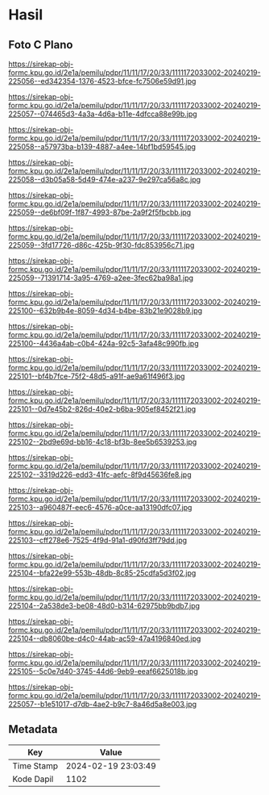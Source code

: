 # Hasil

## Foto C Plano

https://sirekap-obj-formc.kpu.go.id/2e1a/pemilu/pdpr/11/11/17/20/33/1111172033002-20240219-225056--ed342354-1376-4523-bfce-fc7506e59d91.jpg

https://sirekap-obj-formc.kpu.go.id/2e1a/pemilu/pdpr/11/11/17/20/33/1111172033002-20240219-225057--074465d3-4a3a-4d6a-b11e-4dfcca88e99b.jpg

https://sirekap-obj-formc.kpu.go.id/2e1a/pemilu/pdpr/11/11/17/20/33/1111172033002-20240219-225058--a57973ba-b139-4887-a4ee-14bf1bd59545.jpg

https://sirekap-obj-formc.kpu.go.id/2e1a/pemilu/pdpr/11/11/17/20/33/1111172033002-20240219-225058--d3b05a58-5d49-474e-a237-9e297ca56a8c.jpg

https://sirekap-obj-formc.kpu.go.id/2e1a/pemilu/pdpr/11/11/17/20/33/1111172033002-20240219-225059--de6bf09f-1f87-4993-87be-2a9f2f5fbcbb.jpg

https://sirekap-obj-formc.kpu.go.id/2e1a/pemilu/pdpr/11/11/17/20/33/1111172033002-20240219-225059--3fd17726-d86c-425b-9f30-fdc853956c71.jpg

https://sirekap-obj-formc.kpu.go.id/2e1a/pemilu/pdpr/11/11/17/20/33/1111172033002-20240219-225059--71391714-3a95-4769-a2ee-3fec62ba98a1.jpg

https://sirekap-obj-formc.kpu.go.id/2e1a/pemilu/pdpr/11/11/17/20/33/1111172033002-20240219-225100--632b9b4e-8059-4d34-b4be-83b21e9028b9.jpg

https://sirekap-obj-formc.kpu.go.id/2e1a/pemilu/pdpr/11/11/17/20/33/1111172033002-20240219-225100--4436a4ab-c0b4-424a-92c5-3afa48c990fb.jpg

https://sirekap-obj-formc.kpu.go.id/2e1a/pemilu/pdpr/11/11/17/20/33/1111172033002-20240219-225101--bf4b7fce-75f2-48d5-a91f-ae9a61f496f3.jpg

https://sirekap-obj-formc.kpu.go.id/2e1a/pemilu/pdpr/11/11/17/20/33/1111172033002-20240219-225101--0d7e45b2-826d-40e2-b6ba-905ef8452f21.jpg

https://sirekap-obj-formc.kpu.go.id/2e1a/pemilu/pdpr/11/11/17/20/33/1111172033002-20240219-225102--2bd9e69d-bb16-4c18-bf3b-8ee5b6539253.jpg

https://sirekap-obj-formc.kpu.go.id/2e1a/pemilu/pdpr/11/11/17/20/33/1111172033002-20240219-225102--3319d226-edd3-41fc-aefc-8f9d45636fe8.jpg

https://sirekap-obj-formc.kpu.go.id/2e1a/pemilu/pdpr/11/11/17/20/33/1111172033002-20240219-225103--a960487f-eec6-4576-a0ce-aa13190dfc07.jpg

https://sirekap-obj-formc.kpu.go.id/2e1a/pemilu/pdpr/11/11/17/20/33/1111172033002-20240219-225103--cff278e6-7525-4f9d-91a1-d90fd3ff79dd.jpg

https://sirekap-obj-formc.kpu.go.id/2e1a/pemilu/pdpr/11/11/17/20/33/1111172033002-20240219-225104--bfa22e99-553b-48db-8c85-25cdfa5d3f02.jpg

https://sirekap-obj-formc.kpu.go.id/2e1a/pemilu/pdpr/11/11/17/20/33/1111172033002-20240219-225104--2a538de3-be08-48d0-b314-62975bb9bdb7.jpg

https://sirekap-obj-formc.kpu.go.id/2e1a/pemilu/pdpr/11/11/17/20/33/1111172033002-20240219-225104--db8060be-d4c0-44ab-ac59-47a4196840ed.jpg

https://sirekap-obj-formc.kpu.go.id/2e1a/pemilu/pdpr/11/11/17/20/33/1111172033002-20240219-225105--5c0e7d40-3745-44d6-9eb9-eeaf6625018b.jpg

https://sirekap-obj-formc.kpu.go.id/2e1a/pemilu/pdpr/11/11/17/20/33/1111172033002-20240219-225057--b1e51017-d7db-4ae2-b9c7-8a46d5a8e003.jpg


## Metadata

| Key        | Value               |
| ---------- | ------------------- |
| Time Stamp | 2024-02-19 23:03:49 |
| Kode Dapil | 1102                |



